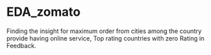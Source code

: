 # EDA_zomato
Finding the insight for maximum order from cities among the country provide having online service, Top rating countries with zero Rating in Feedback.
